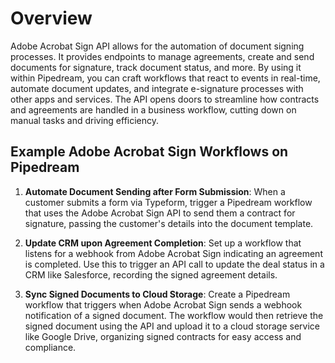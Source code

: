 # Overview

Adobe Acrobat Sign API allows for the automation of document signing processes. It provides endpoints to manage agreements, create and send documents for signature, track document status, and more. By using it within Pipedream, you can craft workflows that react to events in real-time, automate document updates, and integrate e-signature processes with other apps and services. The API opens doors to streamline how contracts and agreements are handled in a business workflow, cutting down on manual tasks and driving efficiency.

## Example Adobe Acrobat Sign Workflows on Pipedream

1. **Automate Document Sending after Form Submission**: When a customer submits a form via Typeform, trigger a Pipedream workflow that uses the Adobe Acrobat Sign API to send them a contract for signature, passing the customer's details into the document template.

2. **Update CRM upon Agreement Completion**: Set up a workflow that listens for a webhook from Adobe Acrobat Sign indicating an agreement is completed. Use this to trigger an API call to update the deal status in a CRM like Salesforce, recording the signed agreement details.

3. **Sync Signed Documents to Cloud Storage**: Create a Pipedream workflow that triggers when Adobe Acrobat Sign sends a webhook notification of a signed document. The workflow would then retrieve the signed document using the API and upload it to a cloud storage service like Google Drive, organizing signed contracts for easy access and compliance.
